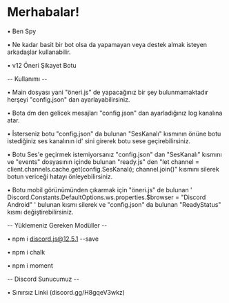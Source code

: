 # Merhabalar!

• Ben Spy   

• Ne kadar basit bir bot olsa da yapamayan veya destek almak isteyen arkadaşlar kullanabilir.

• v12 Öneri Şikayet Botu

-- Kullanımı --

• Main dosyası yani "öneri.js" de yapacağınız bir şey bulunmamaktadır herşeyi "config.json" dan ayarlayabilirsiniz.

• Bota dm den gelicek mesajları "config.json" dan ayarladığınız log kanalına atar.

• İsterseniz botu "config.json" da bulunan "SesKanalı" kısmının önüne botu istediğiniz ses kanalının id' sini girerek botu sese geçirebilirsiniz.

• Botu Ses'e geçirmek istemiyorsanız "config.json" dan "SesKanalı" kısmını ve "events" dosyasının içinde bulunan "ready.js" den "let channel = client.channels.cache.get(config.SesKanalı); channel.join()" kısmını silerek botun vericeği hatayı önleyebilirsiniz.

• Botu mobil görünümünden çıkarmak için "öneri.js" de bulunan ' Discord.Constants.DefaultOptions.ws.properties.$browser = "Discord Android" ' bulunan kısmı silerek ve "config.json" da bulunan "ReadyStatus" kısmı değiştirebilirsiniz.

-- Yüklemeniz Gereken Modüller --

• npm i discord.js@12.5.1 --save

• npm i chalk

• npm i moment

-- Discord Sunucumuz --

• Sınırsız Linki (discord.gg/H8gqeV3wkz)
